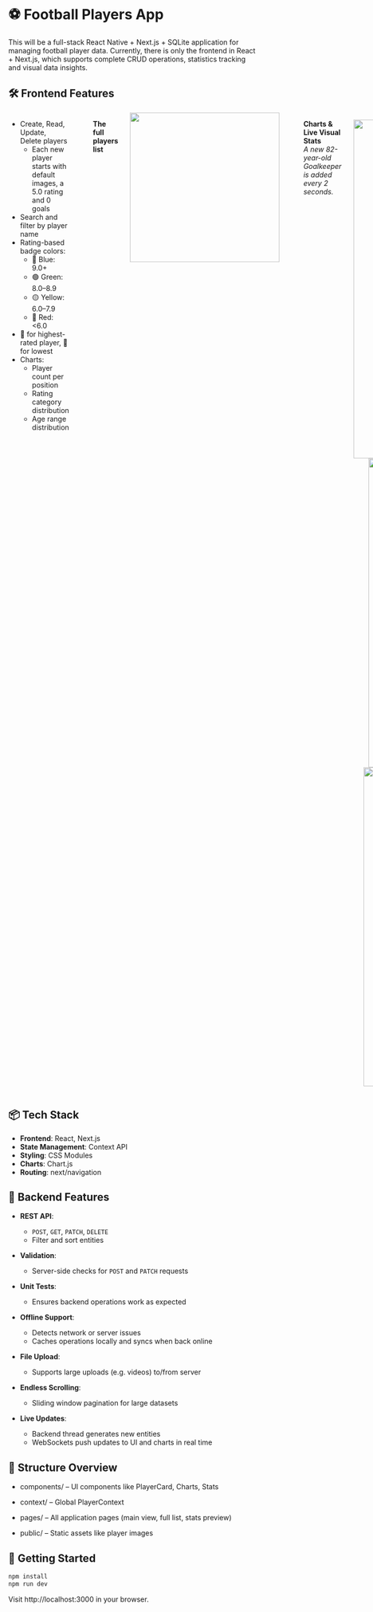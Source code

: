 # ⚽ Football Players App

This will be a full-stack React Native + Next.js + SQLite application for managing football player data. Currently, there is only the frontend in React + Next.js, which supports complete CRUD operations, statistics tracking and visual data insights.

## 🛠 Frontend Features

<div style="display: flex; align-items: flex-start; gap: 24px;">

<div>

- Create, Read, Update, Delete players  
  - Each new player starts with default images, a 5.0 rating and 0 goals  
- Search and filter by player name  
- Rating-based badge colors:  
  - 🔵 Blue: 9.0+  
  - 🟢 Green: 8.0–8.9  
  - 🟡 Yellow: 6.0–7.9  
  - 🔴 Red: <6.0  
- 👑 for highest-rated player, 🤡 for lowest  
- Charts:  
  - Player count per position  
  - Rating category distribution  
  - Age range distribution  

</div>

<br>

  **The full players list**

  <img src="https://github.com/user-attachments/assets/68ee7d02-8c6b-44ff-860c-1599aeb5fce1" width="300"/>

  <br><br>

  **Charts & Live Visual Stats**
  <br>
  *A new 82-year-old Goalkeeper is added every 2 seconds.*
<p align="center">
  <img src="https://github.com/user-attachments/assets/bef9dd9d-b9de-4845-bfc8-75d70af51d90" width="680"/>
  <br/>
  <img src="https://github.com/user-attachments/assets/1a64413b-6db8-4de9-bbff-87e2551c9421" width="620"/>
  <br/>
  <img src="https://github.com/user-attachments/assets/b2323f98-69e8-4ac6-a732-56f5f3d68f27" width="640"/>
</p>

</div>


## 📦 Tech Stack

- **Frontend**: React, Next.js
- **State Management**: Context API
- **Styling**: CSS Modules
- **Charts**: Chart.js
- **Routing**: next/navigation

## 🧩 Backend Features

- **REST API**:  
  - `POST`, `GET`, `PATCH`, `DELETE`  
  - Filter and sort entities  

- **Validation**:  
  - Server-side checks for `POST` and `PATCH` requests  

- **Unit Tests**:  
  - Ensures backend operations work as expected  

- **Offline Support**:  
  - Detects network or server issues  
  - Caches operations locally and syncs when back online  

- **File Upload**:  
  - Supports large uploads (e.g. videos) to/from server  

- **Endless Scrolling**:  
  - Sliding window pagination for large datasets  

- **Live Updates**:  
  - Backend thread generates new entities  
  - WebSockets push updates to UI and charts in real time  

## 📁 Structure Overview

- components/ – UI components like PlayerCard, Charts, Stats

- context/ – Global PlayerContext

- pages/ – All application pages (main view, full list, stats preview)

- public/ – Static assets like player images

  
## 🚀 Getting Started

```bash
npm install
npm run dev
```

Visit http://localhost:3000 in your browser.
